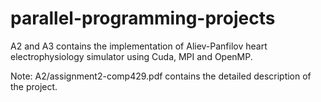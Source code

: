 # parallel-programming-projects

A2 and A3 contains the implementation of  Aliev-Panfilov heart electrophysiology simulator using Cuda, MPI and OpenMP. 

Note: A2/assignment2-comp429.pdf contains the detailed description of the project. 
